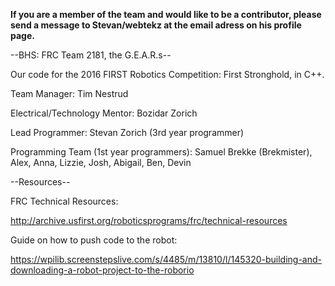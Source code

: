 **If you are a member of the team and would like to be a contributor, please send a message to Stevan/webtekz at the email adress on his profile page.**

--BHS: FRC Team 2181, the G.E.A.R.s--

Our code for the 2016 FIRST Robotics Competition: First Stronghold, in C++.

Team Manager:
Tim Nestrud

Electrical/Technology Mentor:
Bozidar Zorich

Lead Programmer:
Stevan Zorich (3rd year programmer)

Programming Team (1st year programmers):
Samuel Brekke (Brekmister),
Alex,
Anna,
Lizzie,
Josh,
Abigail,
Ben,
Devin


--Resources--

FRC Technical Resources:

http://archive.usfirst.org/roboticsprograms/frc/technical-resources


Guide on how to push code to the robot:

https://wpilib.screenstepslive.com/s/4485/m/13810/l/145320-building-and-downloading-a-robot-project-to-the-roborio
